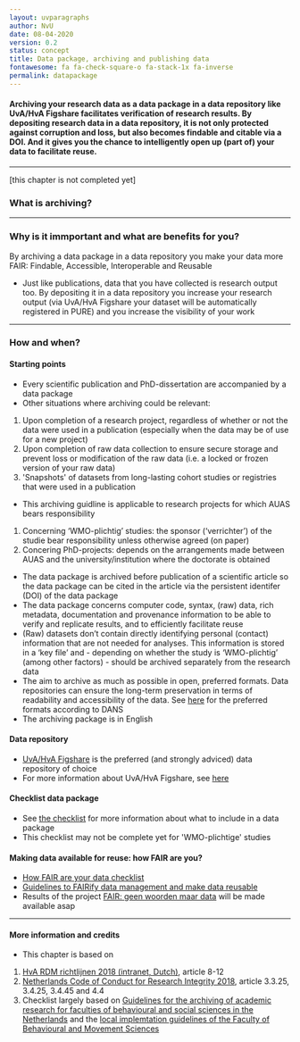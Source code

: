 ```yaml
---
layout: uvparagraphs
author: NvU
date: 08-04-2020
version: 0.2
status: concept
title: Data package, archiving and publishing data
fontawesome: fa fa-check-square-o fa-stack-1x fa-inverse
permalink: datapackage
---
```


#### Archiving your research data as a data package in a data repository like UvA/HvA Figshare facilitates verification of research results. By depositing research data in a data repository, it is not only protected against corruption and loss, but also becomes findable and citable via a DOI. And it gives you the chance to intelligently open up (part of) your data to facilitate reuse.

---

[this chapter is not completed yet]

### What is archiving?

---

### Why is it immportant and what are benefits for you?
By archiving a data package in a data repository you make your data more FAIR: Findable, Accessible, Interoperable and Reusable
- Just like publications, data that you have collected is research output too. By depositing it in a data repository you increase your research output (via UvA/HvA Figshare your dataset will be automatically registered in PURE) and you increase the visibility of your work

---

### How and when?

#### Starting points
- Every scientific publication and PhD-dissertation are accompanied by a data package
- Other situations where archiving could be relevant:
1. Upon completion of a research project, regardless of whether or not the data were used in a publication (especially when the data may be of use for a new project)
2. Upon completion of raw data collection to ensure secure storage and prevent loss or modification of the raw data (i.e. a locked or frozen version of your raw data)
3. 'Snapshots' of datasets from long-lasting cohort studies or registries that were used in a publication
- This archiving guidline is applicable to research projects for which AUAS bears responsibility
1. Concerning ‘WMO-plichtig’ studies: the sponsor (‘verrichter’) of the studie bear responsibility unless otherwise agreed (on paper)
2. Concering PhD-projects: depends on the arrangements made between AUAS and the university/institution where the doctorate is obtained
- The data package is archived before publication of a scientific article so the data package can be cited in the article via the persistent identifer (DOI) of the data package
- The data package concerns computer code, syntax, (raw) data, rich metadata, documentation and provenance information to be able to verify and replicate results, and to efficiently facilitate reuse
- (Raw) datasets don’t contain directly identifying personal (contact) information that are not needed for analyses. This information is stored in a ‘key file’ and - depending on whether the study is ‘WMO-plichtig’ (among other factors) - should be archived separately from the research data
- The aim to archive as much as possible in open, preferred formats. Data repositories can ensure the long-term preservation in terms of readability and accessibility of the data. See [here](https://dans.knaw.nl/en/about/services/easy/information-about-depositing-data/before-depositing/file-formats?set_language=en) for the preferred formats according to DANS
- The archiving package is in English


#### Data repository
- [UvA/HvA Figshare](https://uvaauas.figshare.com/auas) is the preferred (and strongly adviced) data repository of choice
- For more information about UvA/HvA Figshare, see [here](https://rdm.uva.nl/uva-hva-figshare/introductie.html)

#### Checklist data package
- See <a href="/files/UV_Datapackage_v02_concept.pdf" download="Checklist datapackage">the checklist</a> for more information about what to include in a data package
- This checklist may not be complete yet for 'WMO-plichtige' studies

#### Making data available for reuse: how FAIR are you?
- [How FAIR are your data checklist](https://doi.org/10.5281/zenodo.3405141)
- [Guidelines to FAIRify data management and make data reusable](https://doi.org/10.5281/zenodo.3368858)
- Results of the project [FAIR: geen woorden maar data](https://www.hva.nl/urban-vitality/gedeelde-content/projecten/overkoepelende-projecten/fair-data.html) will be made available asap

---

#### More information and credits
- This chapter is based on
1. [HvA RDM richtlijnen 2018 (intranet, Dutch)](https://beleid.mijnhva.nl/nl/PublishingImages/Paginas/default/Onderzoeksdatamanagementbeleid%20%28Research%20Data%20Management%29.pdf), article 8-12
2. [Netherlands Code of Conduct for Research Integrity 2018](https://www.vsnu.nl/files/documents/Netherlands%20Code%20of%20Conduct%20for%20Research%20Integrity%202018.pdf), article 3.3.25, 3.4.25, 3.4.45 and 4.4
3. Checklist largely based on [Guidelines for the archiving of academic research for faculties of behavioural and social sciences in the Netherlands](https://www.universiteitleiden.nl/binaries/content/assets/sociale-wetenschappen/pedagogische-wetenschappen/ethiek-commissie/gedragscodes/guidelines-for-the-archiving-of-academic-research-for-faculties-of-bss.pdf) and the [local implemtation guidelines of the Faculty of Behavioural and Movement Sciences](https://www.fgb.vu.nl/nl/over-de-faculteit/facultaire-commissies/vaste-commissie-wetenschap-en-ethiek/index.aspx)
 



